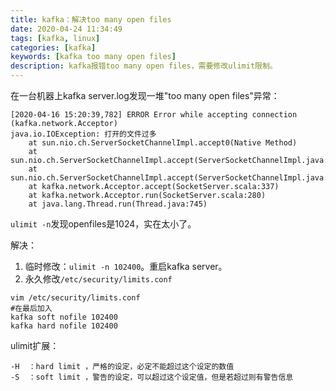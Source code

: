 ```yaml
---
title: kafka：解决too many open files
date: 2020-04-24 11:34:49
tags: [kafka, linux]
categories: [kafka]
keywords: [kafka too many open files]
description: kafka报错too many open files，需要修改ulimit限制。
---
```


在一台机器上kafka server.log发现一堆"too many open files"异常：
<!-- more -->
```
[2020-04-16 15:20:39,782] ERROR Error while accepting connection (kafka.network.Acceptor)
java.io.IOException: 打开的文件过多
	at sun.nio.ch.ServerSocketChannelImpl.accept0(Native Method)
	at sun.nio.ch.ServerSocketChannelImpl.accept(ServerSocketChannelImpl.java:422)
	at sun.nio.ch.ServerSocketChannelImpl.accept(ServerSocketChannelImpl.java:250)
	at kafka.network.Acceptor.accept(SocketServer.scala:337)
	at kafka.network.Acceptor.run(SocketServer.scala:280)
	at java.lang.Thread.run(Thread.java:745)
```

`ulimit -n`发现openfiles是1024，实在太小了。

解决：
1. 临时修改：`ulimit -n 102400`。重启kafka server。
2. 永久修改`/etc/security/limits.conf`
```
vim /etc/security/limits.conf  
#在最后加入  
kafka soft nofile 102400  
kafka hard nofile 102400  
```

ulimit扩展：
```
-H  ：hard limit ，严格的设定，必定不能超过这个设定的数值
-S  ：soft limit ，警告的设定，可以超过这个设定值，但是若超过则有警告信息
```
